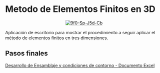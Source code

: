 # Metodo de Elementos Finitos en 3D

<p align="center">
  <a href="https://ibb.co/LR2MNSN"><img src="https://i.ibb.co/wgxTcyc/9f0-Sp-J5d-Cb.png" alt="9f0-Sp-J5d-Cb" border="0" /></a>
</p>

Aplicación de escritorio para mostrar el procedimiento a seguir aplicar el método de elementos finitos en tres dimensiones.
## Pasos finales

<a href="https://bit.ly/38i1zSx" target="_blank">Desarrollo de Ensamblaje y condiciones de contorno - Documento Excel</a>